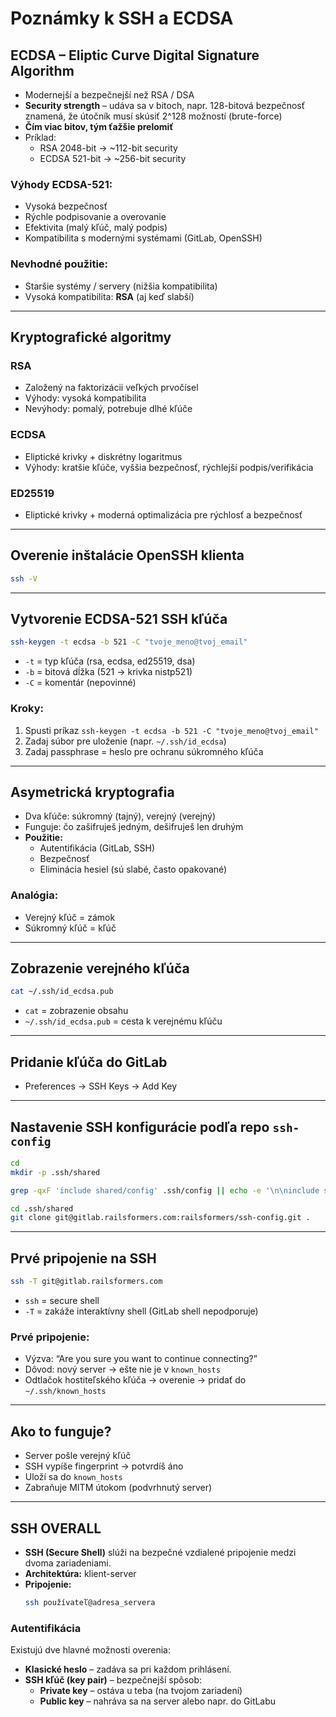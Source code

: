 # Poznámky k SSH a ECDSA

## ECDSA – Eliptic Curve Digital Signature Algorithm

- Modernejší a bezpečnejší než RSA / DSA
- **Security strength** – udáva sa v bitoch, napr. 128-bitová bezpečnosť znamená, že útočník musí skúsiť 2^128 možností (brute-force)
- **Čím viac bitov, tým ťažšie prelomiť**
- Príklad:  
  - RSA 2048-bit → ~112-bit security  
  - ECDSA 521-bit → ~256-bit security

### Výhody ECDSA-521:
- Vysoká bezpečnosť
- Rýchle podpisovanie a overovanie
- Efektivita (malý kľúč, malý podpis)
- Kompatibilita s modernými systémami (GitLab, OpenSSH)

### Nevhodné použitie:
- Staršie systémy / servery (nižšia kompatibilita)
- Vysoká kompatibilita: **RSA** (aj keď slabší)

---

## Kryptografické algoritmy

### RSA
- Založený na faktorizácii veľkých prvočísel
- Výhody: vysoká kompatibilita
- Nevýhody: pomalý, potrebuje dlhé kľúče

### ECDSA
- Eliptické krivky + diskrétny logaritmus
- Výhody: kratšie kľúče, vyššia bezpečnosť, rýchlejší podpis/verifikácia

### ED25519
- Eliptické krivky + moderná optimalizácia pre rýchlosť a bezpečnosť

---

## Overenie inštalácie OpenSSH klienta

```bash
ssh -V
```

---

## Vytvorenie ECDSA-521 SSH kľúča

```bash
ssh-keygen -t ecdsa -b 521 -C "tvoje_meno@tvoj_email"
```

- `-t` = typ kľúča (rsa, ecdsa, ed25519, dsa)
- `-b` = bitová dĺžka (521 → krivka nistp521)
- `-C` = komentár (nepovinné)

### Kroky:

1. Spusti príkaz `ssh-keygen -t ecdsa -b 521 -C "tvoje_meno@tvoj_email"`
2. Zadaj súbor pre uloženie (napr. `~/.ssh/id_ecdsa`)
3. Zadaj passphrase = heslo pre ochranu súkromného kľúča

---

## Asymetrická kryptografia

- Dva kľúče: súkromný (tajný), verejný (verejný)
- Funguje: čo zašifruješ jedným, dešifruješ len druhým
- **Použitie:**
  - Autentifikácia (GitLab, SSH)
  - Bezpečnosť
  - Eliminácia hesiel (sú slabé, často opakované)

### Analógia:
- Verejný kľúč = zámok
- Súkromný kľúč = kľúč

---

## Zobrazenie verejného kľúča

```bash
cat ~/.ssh/id_ecdsa.pub
```

- `cat` = zobrazenie obsahu
- `~/.ssh/id_ecdsa.pub` = cesta k verejnému kľúču

---

## Pridanie kľúča do GitLab

- Preferences → SSH Keys → Add Key

---

## Nastavenie SSH konfigurácie podľa repo `ssh-config`

```bash
cd
mkdir -p .ssh/shared
```

```bash
grep -qxF 'include shared/config' .ssh/config || echo -e '\n\ninclude shared/config' >> .ssh/config
```

```bash
cd .ssh/shared
git clone git@gitlab.railsformers.com:railsformers/ssh-config.git .
```

---

## Prvé pripojenie na SSH

```bash
ssh -T git@gitlab.railsformers.com
```

- `ssh` = secure shell
- `-T` = zakáže interaktívny shell (GitLab shell nepodporuje)

### Prvé pripojenie:
- Výzva: “Are you sure you want to continue connecting?”
- Dôvod: nový server → ešte nie je v `known_hosts`
- Odtlačok hostiteľského kľúča → overenie → pridať do `~/.ssh/known_hosts`

---

## Ako to funguje?

- Server pošle verejný kľúč
- SSH vypíše fingerprint → potvrdíš áno
- Uloží sa do `known_hosts`
- Zabraňuje MITM útokom (podvrhnutý server)

---

## SSH OVERALL

- **SSH (Secure Shell)** slúži na bezpečné vzdialené pripojenie medzi dvoma zariadeniami.
- **Architektúra:** klient-server
- **Pripojenie:**  
  ```bash
  ssh používateľ@adresa_servera
  ```
### Autentifikácia

Existujú dve hlavné možnosti overenia:

- **Klasické heslo** – zadáva sa pri každom prihlásení.
- **SSH kľúč (key pair)** – bezpečnejší spôsob:
  - **Private key** – ostáva u teba (na tvojom zariadení)
  - **Public key** – nahráva sa na server alebo napr. do GitLabu



